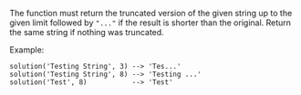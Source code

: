 The function must return the truncated version of the given string up to the given limit followed by `"..."` if the result is shorter than the original. Return the same string if nothing was truncated. 

Example:

```
solution('Testing String', 3) --> 'Tes...'
solution('Testing String', 8) --> 'Testing ...'
solution('Test', 8)           --> 'Test'
```
